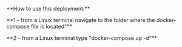 <p>**How to use this deployment:**</p>
<p>**1 - from a Linux terminal navigate to the folder where the docker-compose file is located"**</p>
<p>**2 - from a Linux terminal type "docker-compose up -d"**</p>